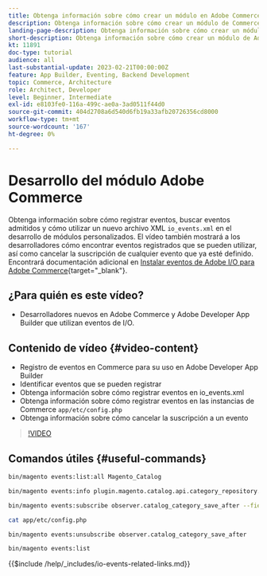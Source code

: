 ```yaml
---
title: Obtenga información sobre cómo crear un módulo en Adobe Commerce para utilizar eventos.
description: Obtenga información sobre cómo crear un módulo de Commerce para utilizar eventos.
landing-page-description: Obtenga información sobre cómo crear un módulo de Adobe Commerce para utilizar eventos.
short-description: Obtenga información sobre cómo crear un módulo de Adobe Commerce para utilizar eventos.
kt: 11891
doc-type: tutorial
audience: all
last-substantial-update: 2023-02-21T00:00:00Z
feature: App Builder, Eventing, Backend Development
topic: Commerce, Architecture
role: Architect, Developer
level: Beginner, Intermediate
exl-id: e8103fe0-116a-499c-ae0a-3ad0511f44d0
source-git-commit: 404d2708a6d540d6fb19a33afb20726356cd8000
workflow-type: tm+mt
source-wordcount: '167'
ht-degree: 0%

---
```


# Desarrollo del módulo Adobe Commerce

Obtenga información sobre cómo registrar eventos, buscar eventos admitidos y cómo utilizar un nuevo archivo XML `io_events.xml` en el desarrollo de módulos personalizados. El vídeo también mostrará a los desarrolladores cómo encontrar eventos registrados que se pueden utilizar, así como cancelar la suscripción de cualquier evento que ya esté definido. Encontrará documentación adicional en [Instalar eventos de Adobe I/O para Adobe Commerce](https://developer.adobe.com/commerce/events/get-started/installation/){target="_blank"}.

## ¿Para quién es este vídeo?

* Desarrolladores nuevos en Adobe Commerce y Adobe Developer App Builder que utilizan eventos de I/O.

## Contenido de vídeo {#video-content}

* Registro de eventos en Commerce para su uso en Adobe Developer App Builder
* Identificar eventos que se pueden registrar
* Obtenga información sobre cómo registrar eventos en io_events.xml
* Obtenga información sobre cómo registrar eventos en las instancias de Commerce `app/etc/config.php`
* Obtenga información sobre cómo cancelar la suscripción a un evento

>[!VIDEO](https://video.tv.adobe.com/v/3419834?quality=12&learn=on&captions=spa)

## Comandos útiles {#useful-commands}

```bash
bin/magento events:list:all Magento_Catalog

bin/magento events:info plugin.magento.catalog.api.category_repository.save

bin/magento events:subscribe observer.catalog_category_save_after --fields=entity_id --fields=parent_id

cat app/etc/config.php

bin/magento events:unsubscribe observer.catalog_category_save_after

bin/magento events:list
```

{{$include /help/_includes/io-events-related-links.md}}
